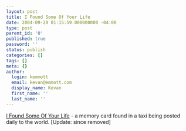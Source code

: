 ```yaml
---
layout: post
title: I Found Some Of Your Life
date: 2004-09-20 01:15:59.000000000 -04:00
type: post
parent_id: '0'
published: true
password: ''
status: publish
categories: []
tags: []
meta: {}
author:
  login: kemmott
  email: kevan@emmott.com
  display_name: Kevan
  first_name: ''
  last_name: ''
---
```

<p><a href="http://ifoundsomeofyourlife.blogspot.com/">I Found Some Of Your Life</a> - a memory card found in a taxi being posted daily to the world. [Update: since removed]</p>
